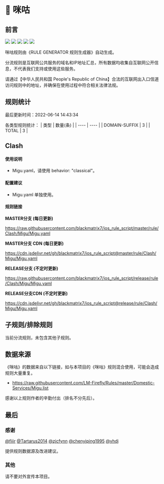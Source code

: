 # 🧸 咪咕

## 前言

![](https://shields.io/badge/-移除重复规则-ff69b4) ![](https://shields.io/badge/-DOMAIN与DOMAIN--SUFFIX合并-green) ![](https://shields.io/badge/-DOMAIN--SUFFIX间合并-critical) ![](https://shields.io/badge/-DOMAIN--SUFFIX与DOMAIN--KEYWORD合并-blue) ![](https://shields.io/badge/-IP--CIDR(6)合并-blueviolet) 

咪咕规则由《RULE GENERATOR 规则生成器》自动生成。

分流规则是互联网公共服务的域名和IP地址汇总，所有数据均收集自互联网公开信息，不代表我们支持或使用这些服务。

请通过【中华人民共和国 People's Republic of China】合法的互联网出入口信道访问规则中的地址，并确保在使用过程中符合相关法律法规。

## 规则统计

最后更新时间：2022-06-14 14:43:34

各类型规则统计：
| 类型 | 数量(条)  | 
| ---- | ----  |
| DOMAIN-SUFFIX | 3  | 
| TOTAL | 3  | 


## Clash 

#### 使用说明
- Migu.yaml，请使用 behavior: "classical"。

#### 配置建议
- Migu.yaml 单独使用。

#### 规则链接
**MASTER分支 (每日更新)**

https://raw.githubusercontent.com/blackmatrix7/ios_rule_script/master/rule/Clash/Migu/Migu.yaml

**MASTER分支 CDN (每日更新)**

https://cdn.jsdelivr.net/gh/blackmatrix7/ios_rule_script@master/rule/Clash/Migu/Migu.yaml

**RELEASE分支 (不定时更新)**

https://raw.githubusercontent.com/blackmatrix7/ios_rule_script/release/rule/Clash/Migu/Migu.yaml

**RELEASE分支CDN (不定时更新)**

https://cdn.jsdelivr.net/gh/blackmatrix7/ios_rule_script@release/rule/Clash/Migu/Migu.yaml

## 子规则/排除规则


当前分流规则，未包含其他子规则。

## 数据来源

《咪咕》的数据来自以下链接，如与本项目的《咪咕》规则混合使用，可能会造成规则大量重复。

- https://raw.githubusercontent.com/LM-Firefly/Rules/master/Domestic-Services/Migu.list


感谢以上规则作者的辛勤付出（排名不分先后）。

## 最后

### 感谢

[@fiiir](https://github.com/fiiir) [@Tartarus2014](https://github.com/Tartarus2014) [@zjcfynn](https://github.com/zjcfynn) [@chenyiping1995](https://github.com/chenyiping1995) [@vhdj](https://github.com/vhdj)

提供规则数据源及改进建议。

### 其他

请不要对外宣传本项目。